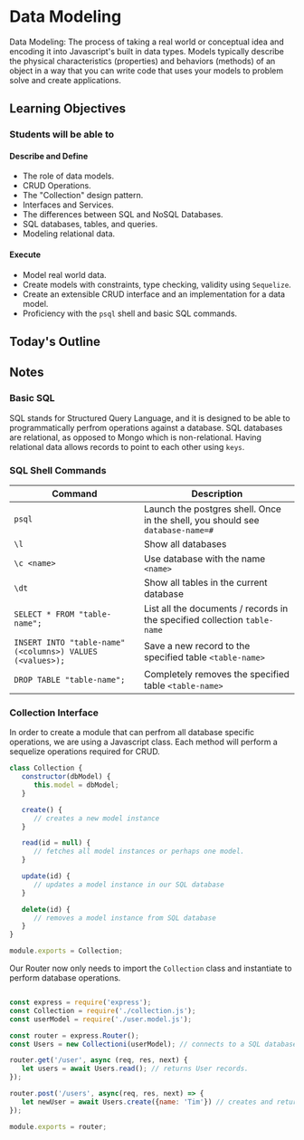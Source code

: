 # Data Modeling

Data Modeling: The process of taking a real world or conceptual idea and encoding it into Javascript's built in data types. Models typically describe the physical characteristics (properties) and behaviors (methods) of an object in a way that you can write code that uses your models to problem solve and create applications.

## Learning Objectives

### Students will be able to

#### Describe and Define

- The role of data models.
- CRUD Operations.
- The "Collection" design pattern.
- Interfaces and Services.
- The differences between SQL and NoSQL Databases.
- SQL databases, tables, and queries.
- Modeling relational data.

#### Execute

- Model real world data.
- Create models with constraints, type checking, validity using `Sequelize`.
- Create an extensible CRUD interface and an implementation for a data model.
- Proficiency with the `psql` shell and basic SQL commands.

## Today's Outline

<!-- To Be Completed By Instructor -->

## Notes

### Basic SQL

SQL stands for Structured Query Language, and it is designed to be able to programmatically perfrom operations against a database.  SQL databases are relational, as opposed to Mongo which is non-relational.  Having relational data allows records to point to each other using `keys`.

### SQL Shell Commands

| Command                                                   | Description                                                                    |
| --------------------------------------------------------- | ------------------------------------------------------------------------------ |
| `psql`                                                    | Launch the postgres shell. Once in the shell, you should see `database-name=#` |
| `\l`                                                      | Show all databases                                                             |
| `\c <name>`                                               | Use database with the name `<name>`                                            |
| `\dt`                                                     | Show all tables in the current database                                        |
| `SELECT * FROM "table-name";`                             | List all the documents / records in the specified collection `table-name`      |
| `INSERT INTO "table-name" (<columns>) VALUES (<values>);` | Save a new record to the specified table `<table-name>`                        |
| `DROP TABLE "table-name";`                                | Completely removes the specified table `<table-name>`                          |

### Collection Interface

In order to create a module that can perfrom all database specific operations, we are using a Javascript class.  Each method will perform a sequelize operations required for CRUD.

```javascript
class Collection {
   constructor(dbModel) {
      this.model = dbModel;
   }

   create() {
      // creates a new model instance
   }

   read(id = null) {
      // fetches all model instances or perhaps one model.
   }

   update(id) {
      // updates a model instance in our SQL database
   }

   delete(id) {
      // removes a model instance from SQL database
   }
}

module.exports = Collection;
```

Our Router now only needs to import the `Collection` class and instantiate to perform database operations.

```javascript

const express = require('express');
const Collection = require('./collection.js');
const userModel = require('./user.model.js');

const router = express.Router();
const Users = new Collectioni(userModel); // connects to a SQL database and performs CRUD for Users.

router.get('/user', async (req, res, next) {
   let users = await Users.read(); // returns User records.
});

router.post('/users', async(req, res, next) => {
   let newUser = await Users.create({name: 'Tim'}) // creates and returns a new User record.
});

module.exports = router;

```
